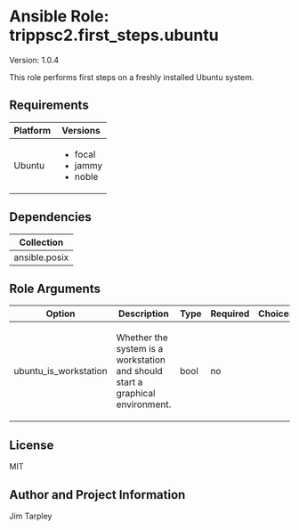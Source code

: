 <!-- BEGIN_ANSIBLE_DOCS -->

# Ansible Role: trippsc2.first_steps.ubuntu
Version: 1.0.4

This role performs first steps on a freshly installed Ubuntu system.

## Requirements

| Platform | Versions |
| -------- | -------- |
| Ubuntu | <ul><li>focal</li><li>jammy</li><li>noble</li></ul> |

## Dependencies

| Collection |
| ---------- |
| ansible.posix |

## Role Arguments
|Option|Description|Type|Required|Choices|Default|
|---|---|---|---|---|---|
| ubuntu_is_workstation | <p>Whether the system is a workstation and should start a graphical environment.</p> | bool | no |  | false |


## License
MIT

## Author and Project Information
Jim Tarpley
<!-- END_ANSIBLE_DOCS -->
